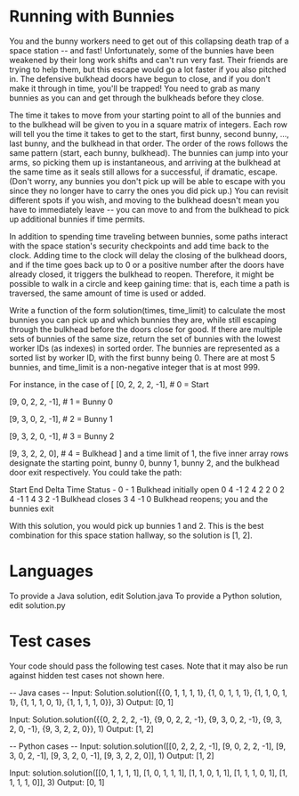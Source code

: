 Running with Bunnies
====================

You and the bunny workers need to get out of this collapsing death trap of a space station -- and fast! Unfortunately, some of the bunnies have been weakened
by their long work shifts and can't run very fast. Their friends are trying to help them, but this escape would go a lot faster if you also pitched in.
The defensive bulkhead doors have begun to close, and if you don't make it through in time, you'll be trapped! You need to grab as many bunnies as
you can and get through the bulkheads before they close.

The time it takes to move from your starting point to all of the bunnies and to the bulkhead will be given to you in a square matrix of integers. Each row
will tell you the time it takes to get to the start, first bunny, second bunny, ..., last bunny, and the bulkhead in that order. The order of the rows
follows the same pattern (start, each bunny, bulkhead). The bunnies can jump into your arms, so picking them up is instantaneous, and arriving at the
bulkhead at the same time as it seals still allows for a successful, if dramatic, escape. (Don't worry, any bunnies you don't pick up will be able to
escape with you since they no longer have to carry the ones you did pick up.) You can revisit different spots if you wish, and moving to the bulkhead
doesn't mean you have to immediately leave -- you can move to and from the bulkhead to pick up additional bunnies if time permits.

In addition to spending time traveling between bunnies, some paths interact with the space station's security checkpoints and add time back to the clock.
Adding time to the clock will delay the closing of the bulkhead doors, and if the time goes back up to 0 or a positive number after the doors have already
closed, it triggers the bulkhead to reopen. Therefore, it might be possible to walk in a circle and keep gaining time: that is, each time a path is
traversed, the same amount of time is used or added.

Write a function of the form solution(times, time_limit) to calculate the most bunnies you can pick up and which bunnies they are, while still escaping
through the bulkhead before the doors close for good. If there are multiple sets of bunnies of the same size, return the set of bunnies with the lowest
worker IDs (as indexes) in sorted order. The bunnies are represented as a sorted list by worker ID, with the first bunny being 0. There are at most 5
bunnies, and time_limit is a non-negative integer that is at most 999.

For instance, in the case of
[
  [0, 2, 2, 2, -1],  # 0 = Start
  
  [9, 0, 2, 2, -1],  # 1 = Bunny 0
  
  [9, 3, 0, 2, -1],  # 2 = Bunny 1
  
  [9, 3, 2, 0, -1],  # 3 = Bunny 2
  
  [9, 3, 2, 2,  0],  # 4 = Bulkhead
]
and a time limit of 1, the five inner array rows designate the starting point, bunny 0, bunny 1, bunny 2, and the bulkhead door exit respectively. You could
take the path:

Start End Delta Time Status
    -   0     -    1 Bulkhead initially open
    0   4    -1    2
    4   2     2    0
    2   4    -1    1
    4   3     2   -1 Bulkhead closes
    3   4    -1    0 Bulkhead reopens; you and the bunnies exit

With this solution, you would pick up bunnies 1 and 2. This is the best combination for this space station hallway, so the solution is [1, 2].

Languages
=========

To provide a Java solution, edit Solution.java
To provide a Python solution, edit solution.py

Test cases
==========
Your code should pass the following test cases.
Note that it may also be run against hidden test cases not shown here.

-- Java cases --
Input:
Solution.solution({{0, 1, 1, 1, 1}, {1, 0, 1, 1, 1}, {1, 1, 0, 1, 1}, {1, 1, 1, 0, 1}, {1, 1, 1, 1, 0}}, 3)
Output:
    [0, 1]

Input:
Solution.solution({{0, 2, 2, 2, -1}, {9, 0, 2, 2, -1}, {9, 3, 0, 2, -1}, {9, 3, 2, 0, -1}, {9, 3, 2, 2, 0}}, 1)
Output:
    [1, 2]

-- Python cases --
Input:
solution.solution([[0, 2, 2, 2, -1], [9, 0, 2, 2, -1], [9, 3, 0, 2, -1], [9, 3, 2, 0, -1], [9, 3, 2, 2, 0]], 1)
Output:
    [1, 2]

Input:
solution.solution([[0, 1, 1, 1, 1], [1, 0, 1, 1, 1], [1, 1, 0, 1, 1], [1, 1, 1, 0, 1], [1, 1, 1, 1, 0]], 3)
Output:
    [0, 1]

